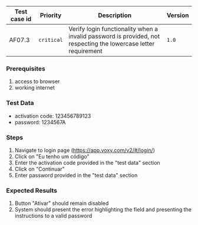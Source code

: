 Test case id | Priority | Description | Version
---|---|---|---
AF07.3 | `critical` | Verify login functionality when a invalid password is provided, not respecting the lowercase letter requirement| `1.0`

### Prerequisites
1. access to browser
2. working internet

### Test Data
* activation code: 123456789123
* password: 1234567A

### Steps
1. Navigate to login page (https://app.voxy.com/v2/#/login/)
2. Click on "Eu tenho um código"
3. Enter the activation code provided in the "test data" section
4. Click on "Continuar"
5. Enter password provided in the "test data" section

### Expected Results
1. Button "Ativar" should remain disabled
2. System should present the error highlighting the field and presenting the instructions to a valid password

